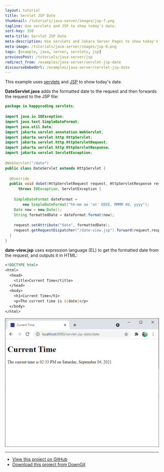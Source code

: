 ```yaml
---
layout: tutorial
title: Servlet JSP Date
thumbnail: /tutorials/java-server/images/jsp-7.png
tagline: Use servlets and JSP to show today's date.
sort-key: 350
meta-title: Servlet JSP Date
meta-description: Use servlets and Jakara Server Pages to show today's date.
meta-image: /tutorials/java-server/images/jsp-8.png
tags: [example, java, server, servlets, jsp]
previousPost: /tutorials/java-server/jsp
redirect_from: /examples/java-server/servlet-jsp-date
discourseEmbedUrl: /examples/java-server/servlet-jsp-date
---
```


This example uses [servlets](/tutorials/java-server/servlets) and [JSP](/tutorials/java-server/jsp) to show today's date.

**DateServlet.java** adds the formatted date to the request and then forwards the request to the JSP file:

```java
package io.happycoding.servlets;

import java.io.IOException;
import java.text.SimpleDateFormat;
import java.util.Date;
import jakarta.servlet.annotation.WebServlet;
import jakarta.servlet.http.HttpServlet;
import jakarta.servlet.http.HttpServletRequest;
import jakarta.servlet.http.HttpServletResponse;
import jakarta.servlet.ServletException;

@WebServlet("/date")
public class DateServlet extends HttpServlet {

  @Override
  public void doGet(HttpServletRequest request, HttpServletResponse response)
      throws IOException, ServletException {

    SimpleDateFormat dateFormat =
        new SimpleDateFormat("hh:mm aa 'on' EEEE, MMMM dd, yyyy");
    Date now = new Date();
    String formattedDate = dateFormat.format(now);

    request.setAttribute("date", formattedDate);
    request.getRequestDispatcher("/date-view.jsp").forward(request,response);
  }
}
```

**date-view.jsp** uses expression language (EL) to get the formatted date from the request, and outputs it in HTML:

```jsp
<!DOCTYPE html>
<html>
  <head>
    <title>Current Time</title>
  </head>
  <body>
    <h1>Current Time</h1>
    <p>The current time is ${date}</p>
  </body>
</html>
```

![today's date](/tutorials/java-server/images/jsp-9.png)

---

- [View this project on GitHub](https://github.com/KevinWorkman/HappyCoding/tree/gh-pages/tutorials/java-server/java-server-example-projects/servlet-jsp-date)
- [Download this project from DownGit](https://downgit.github.io/#/home?url=https://github.com/KevinWorkman/HappyCoding/tree/gh-pages/tutorials/java-server/java-server-example-projects/servlet-jsp-date)
